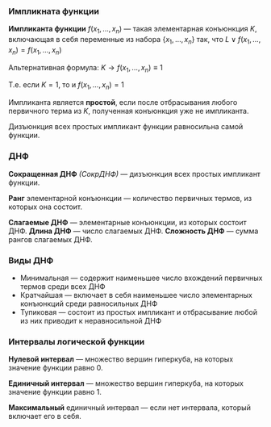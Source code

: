 ### Импликната функции

**Импликанта функции** $f(x_{1}, \dots,x_{n})$ — такая элементарная конъюнкция $K$, включающая в себя переменные из набора $\{x_{1},\dots,x_{n}\}$ так, что $L\lor f(x_{1},\dots ,x_{n})=f(x_{1},\dots,x_{n})$

Альтернативная формула: $K\to f(x_{1},\dots,x_{n})\equiv{1}$ 

Т.е. если $K=1$, то и $f(x_{1},\dots,x_{n})=1$

Импликанта является **простой**, если после отбрасывания любого первичного терма из $K$, полученная конъюнкция уже не импликанта.

Дизъюнкция всех простых импликант функции равносильна самой функции.


### ДНФ

**Сокращенная ДНФ** _(СокрДНФ)_ — дизъюнкция всех простых импликант функции.

**Ранг** элементарной конъюнкции — количество первичных термов, из которых она состоит.

**Слагаемые ДНФ** — элементарные конъюнкции, из которых состоит ДНФ.
**Длина ДНФ** — число слагаемых ДНФ.
**Сложность ДНФ** — сумма рангов слагаемых ДНФ.
### Виды ДНФ

- Минимальная — содержит наименьшее число вхождений первичных термов среди всех ДНФ
- Кратчайшая — включает в себя наименьшее число элементарных конъюнкций среди равносильных ДНФ
- Тупиковая — состоит из простых импликант и отбрасывание любой из них приводит к неравносильной ДНФ

### Интервалы логической функции

**Нулевой интервал** — множество вершин гиперкуба, на которых значение функции равно 0.

**Единичный интервал** — множество вершин гиперкуба, на которых значение функции равно 1.

**Максимальный** единичный интервал — если нет интервала, который включает его в себя.
